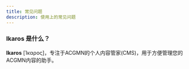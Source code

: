 ```yaml
---
title: 常见问题
description: 使用上的常见问题
---
```


### Ikaros 是什么？

**Ikaros** [Ίκαρος]，专注于ACGMN的个人内容管家(CMS)，用于方便管理您的ACGMN内容的助手。
